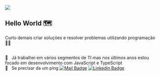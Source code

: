 <img width="auto" src="https://i.imgur.com/Wpoh2dD.jpg">

## Hello World :world_map:

Curto demais criar soluções e resolver problemas utilizando programação :technologist:

 <br/> :briefcase: &nbsp; Já trabalhei em vários segmentos de TI mas nos últimos anos estou focado em desenvolvimento com JavaScript e TypeScript
 <br/> :call_me_hand: &nbsp; Se precisar da um ping 
[![Mail Badge](https://img.shields.io/badge/-gui@potssmail.com-c14438?style=flat-square&logo=Gmail&logoColor=white&link=mailto:gui@potssmail.com)](mailto:gui@potssmail.com)
[![Linkedin Badge](https://img.shields.io/badge/-Guilherme_(Gui)_Cesar-blue?style=flat-square&logo=Linkedin&logoColor=white&link=https://www.linkedin.com/in/gheesezer/)](https://www.linkedin.com/in/gheesezer/)
